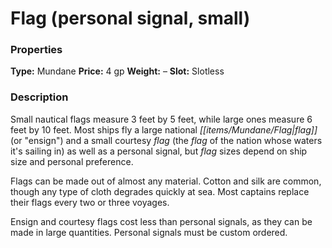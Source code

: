 ﻿---
Title: "Flag (personal signal, small)"
Type: "Mundane"
Price: "4 gp"
Weight: "–"
Slot: "Slotless"
Description: |
  "Small nautical flags measure 3 feet by 5 feet, while large ones measure 6 feet by 10 feet. Most ships fly a large national flag (or "ensign") and a small courtesy flag (the flag of the nation whose waters it's sailing in) as well as a personal signal, but flag sizes depend on ship size and personal preference.
  Flags can be made out of almost any material. Cotton and silk are common, though any type of cloth degrades quickly at sea. Most captains replace their flags every two or three voyages.
  Ensign and courtesy flags cost less than personal signals, as they can be made in large quantities. Personal signals must be custom ordered."
Sources: "['Pirates of the Inner Sea']"
---

# Flag (personal signal, small)

### Properties

**Type:** Mundane **Price:** 4 gp **Weight:** – **Slot:** Slotless

### Description

Small nautical flags measure 3 feet by 5 feet, while large ones measure 6 feet by 10 feet. Most ships fly a large national _[[items/Mundane/Flag|flag]]_ (or "ensign") and a small courtesy _flag_ (the _flag_ of the nation whose waters it's sailing in) as well as a personal signal, but _flag_ sizes depend on ship size and personal preference.

Flags can be made out of almost any material. Cotton and silk are common, though any type of cloth degrades quickly at sea. Most captains replace their flags every two or three voyages.

Ensign and courtesy flags cost less than personal signals, as they can be made in large quantities. Personal signals must be custom ordered.

